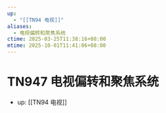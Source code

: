 ```yaml
---
up:
  - "[[TN94 电视]]"
aliases:
  - 电视偏转和聚焦系统
ctime: 2025-03-25T11:38:16+08:00
mtime: 2025-10-01T11:41:06+08:00
---
```


# TN947 电视偏转和聚焦系统

- up: [[TN94 电视]]
